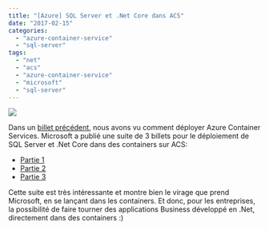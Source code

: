 ```yaml
---
title: "[Azure] SQL Server et .Net Core dans ACS"
date: "2017-02-15"
categories: 
  - "azure-container-service"
  - "sql-server"
tags: 
  - "net"
  - "acs"
  - "azure-container-service"
  - "microsoft"
  - "sql-server"
---
```


[![](https://cloudyjourney.fr/wp-content/uploads/2018/01/pastedimage1482154059354v1.png)](https://cloudyjourney.fr/wp-content/uploads/2018/01/pastedimage1482154059354v1.png)

Dans un [billet précédent](https://cloudyjourney.fr/2017/01/18/azure-container-service-comment-bien-debuter/), nous avons vu comment déployer Azure Container Services. Microsoft a publié une suite de 3 billets pour le déploiement de SQL Server et .Net Core dans des containers sur ACS:

- [Partie 1](https://blogs.msdn.microsoft.com/maheshkshirsagar/2017/02/14/running-sql-server-asp-net-core-in-a-container-on-linux-in-azure-container-service-on-docker-swarm-part-1/)
- [Partie 2](https://blogs.msdn.microsoft.com/maheshkshirsagar/2017/02/14/running-sql-server-asp-net-core-in-a-container-on-linux-in-azure-container-service-on-docker-swarm-part-2/)
- [Partie 3](https://blogs.msdn.microsoft.com/maheshkshirsagar/2017/02/14/running-sql-server-asp-net-core-in-a-container-on-linux-in-azure-container-service-on-docker-swarm-part-3/)

Cette suite est très intéressante et montre bien le virage que prend Microsoft, en se lançant dans les containers. Et donc, pour les entreprises, la possibilité de faire tourner des applications Business développé en .Net, directement dans des containers :)
